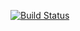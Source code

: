 [![Build Status](https://cloud.drone.io/api/badges/RedFrogChopstick/cc-uebung-RedFrogChopstick-public/status.svg)](https://cloud.drone.io/RedFrogChopstick/cc-uebung-RedFrogChopstick-public)
